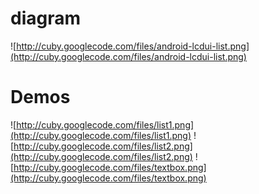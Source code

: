 # diagram #

![http://cuby.googlecode.com/files/android-lcdui-list.png](http://cuby.googlecode.com/files/android-lcdui-list.png)


# Demos #

![http://cuby.googlecode.com/files/list1.png](http://cuby.googlecode.com/files/list1.png)
![http://cuby.googlecode.com/files/list2.png](http://cuby.googlecode.com/files/list2.png)
![http://cuby.googlecode.com/files/textbox.png](http://cuby.googlecode.com/files/textbox.png)